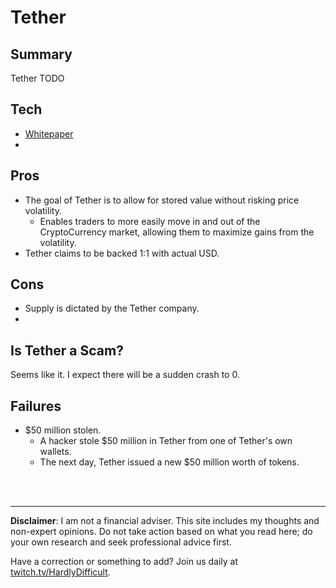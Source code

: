 # Tether

## Summary

Tether TODO

## Tech

 - [Whitepaper](https://tether.to/wp-content/uploads/2016/06/TetherWhitePaper.pdf)
 -

## Pros

- The goal of Tether is to allow for stored value without risking price volatility.
   - Enables traders to more easily move in and out of the CryptoCurrency market, allowing them to maximize gains from the volatility.
 - Tether claims to be backed 1:1 with actual USD.  

## Cons

 - Supply is dictated by the Tether company.
 - 

## Is Tether a Scam?

Seems like it. I expect there will be a sudden crash to 0.

## Failures

 - $50 million stolen.
   - A hacker stole $50 million in Tether from one of Tether's own wallets.
   - The next day, Tether issued a new $50 million worth of tokens.






<br><br><hr>  **Disclaimer**: I am not a financial adviser.  This site includes my thoughts and non-expert opinions.  Do not take action based on what you read here; do your own research and seek professional advice first.

Have a correction or something to add?  Join us daily at [twitch.tv/HardlyDifficult](http://twitch.tv/HardlyDifficult).